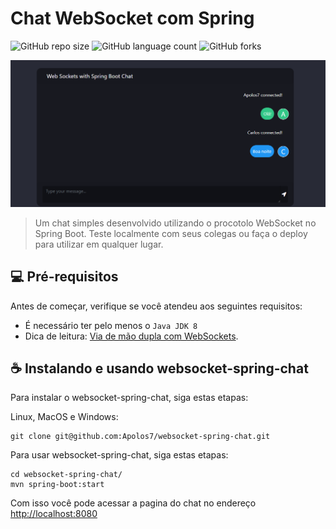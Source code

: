 # Chat WebSocket com Spring

![GitHub repo size](https://img.shields.io/github/repo-size/Apolos7/websocket-spring-chat?style=for-the-badge)
![GitHub language count](https://img.shields.io/github/languages/count/Apolos7/websocket-spring-chat?style=for-the-badge)
![GitHub forks](https://img.shields.io/github/forks/Apolos7/websocket-spring-chat?style=for-the-badge)

<img src="exemplo-image.png" alt="exemplo imagem">

> Um chat simples desenvolvido utilizando o procotolo WebSocket no Spring Boot. Teste localmente com seus colegas ou faça o deploy para utilizar em qualquer lugar.

## 💻 Pré-requisitos

Antes de começar, verifique se você atendeu aos seguintes requisitos:

* É necessário ter pelo menos o `Java JDK 8`
* Dica de leitura: [Via de mão dupla com WebSockets](https://www.devmedia.com.br/via-de-mao-dupla-com-websockets/28281).

## ☕ Instalando e usando websocket-spring-chat

Para instalar o websocket-spring-chat, siga estas etapas:

Linux, MacOS e Windows:
```
git clone git@github.com:Apolos7/websocket-spring-chat.git
```

Para usar websocket-spring-chat, siga estas etapas:

```
cd websocket-spring-chat/
mvn spring-boot:start
```
Com isso você pode acessar a pagina do chat no endereço [http://localhost:8080](http://localhost:8080)
